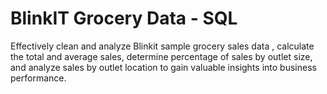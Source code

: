 # BlinkIT Grocery Data - SQL

 Effectively clean and analyze Blinkit sample grocery sales data , calculate the total and average sales, determine percentage of sales by outlet size, and analyze sales by outlet location to gain valuable insights into business performance. 
